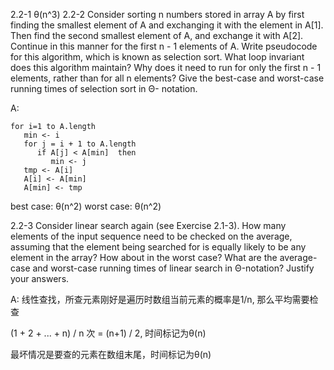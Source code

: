 2.2-1 θ(n^3)
2.2-2 Consider sorting n numbers stored in array A by first finding the smallest element of A and exchanging it with the element in A[1]. Then find the second smallest element of A, and exchange it with A[2]. Continue in this manner for the first n - 1 elements of A. Write pseudocode for this algorithm, which is known as selection sort. What loop invariant does this algorithm maintain? Why does it need to run for only the first n - 1 elements, rather than for all n elements? Give the best-case and worst-case running times of selection sort in Θ- notation.

A: 
```
for i=1 to A.length
   min <- i
   for j = i + 1 to A.length
      if A[j] < A[min]  then
         min <- j
   tmp <- A[i]
   A[i] <- A[min]
   A[min] <- tmp
```

best case: θ(n^2)
worst case: θ(n^2)

2.2-3 Consider linear search again (see Exercise 2.1-3). How many elements of the input sequence need to be checked on the average, assuming that the element being searched for is equally likely to be any element in the array? How about in the worst case? What are the average-case and worst-case running times of linear search in Θ-notation? Justify your answers.

A: 线性查找，所查元素刚好是遍历时数组当前元素的概率是1/n, 那么平均需要检查

(1 + 2 + ... + n) / n 次 = (n+1) / 2, 时间标记为θ(n)

最坏情况是要查的元素在数组末尾，时间标记为θ(n)


